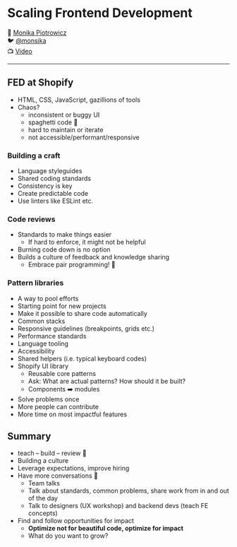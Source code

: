 # Scaling Frontend Development

:bust_in_silhouette: [Monika Piotrowicz](https://www.monikapiotrowicz.com/)  
:bird:               [@monsika](https://twitter.com/monsika)  
:tv:                 [Video](https://vimeo.com/194961049)

---

## FED at Shopify

- HTML, CSS, JavaScript, gazillions of tools
- Chaos?
  - inconsistent or buggy UI
  - spaghetti code :spaghetti:
  - hard to maintain or iterate
  - not accessible/performant/responsive

### Building a craft

- Language styleguides
- Shared coding standards
- Consistency is key
- Create predictable code
- Use linters like ESLint etc.

### Code reviews

- Standards to make things easier
  - If hard to enforce, it might not be helpful
- Burning code down is no option
- Builds a culture of feedback and knowledge sharing
  - Embrace pair programming! :pray:

### Pattern libraries

- A way to pool efforts
- Starting point for new projects
- Make it possible to share code automatically
- Common stacks
- Responsive guidelines (breakpoints, grids etc.)
- Performance standards
- Language tooling
- Accessibility
- Shared helpers (i.e. typical keyboard codes)
- Shopify UI library
  - Reusable core patterns
  - Ask: What are actual patterns? How should it be built?
  - Components :arrow_right: modules
- Solve problems once
- More people can contribute
- More time on most impactful features

## Summary

- teach – build – review :repeat:
- Building a culture
- Leverage expectations, improve hiring
- Have more conversations :speech_balloon:
  - Team talks
  - Talk about standards, common problems, share work from in and out of the day
  - Talk to designers (UX workshop) and backend devs (teach FE concepts)
- Find and follow opportunities for impact
  - **Optimize not for beautiful code, optimize for impact**
  - What do you want to grow?
